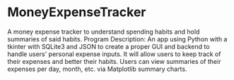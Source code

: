 # MoneyExpenseTracker
A money expense tracker to understand spending habits and hold summaries of said habits. Program Description: An app using Python with a tkinter with SQLite3 and JSON to create a proper GUI and backend to handle users' personal expense inputs. It will allow users to keep track of their expenses and better their habits. Users can view summaries of their expenses per day, month, etc. via Matplotlib summary charts.
